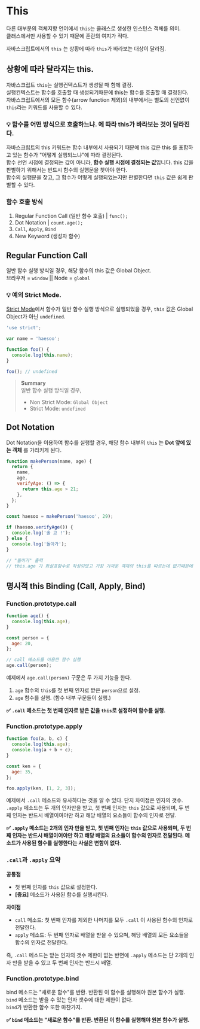 # This

다른 대부분의 객체지향 언어에서 `this`는 클래스로 생성한 인스턴스 객체를 의미.  
클래스에서만 사용할 수 있기 때문에 혼란의 여지가 적다.

자바스크립트에서의 `this` 는 상황에 따라 `this`가 바라보는 대상이 달라짐.

## 상황에 따라 달라지는 this.

자바스크립트 `this`는 실행컨텍스트가 생성될 때 함께 결정.  
실행컨텍스트는 함수를 호출할 때 생성되기때문에 this는 함수를 호출할 때 결정된다.  
자바스크립트에서의 모든 함수(arrow function 제외)의 내부에서는 별도의 선언없이 `this`라는 키워드를 사용할 수 있다.

### 💡 함수를 어떤 방식으로 호출하느냐. 에 따라 this가 바라보는 것이 달라진다.

자바스크립트의 this 키워드는 함수 내부에서 사용되기 때문에 this 값은 this 를 포함하고 있는 함수가 "어떻게 실행되느냐"에 따라 결정된다.  
함수 선언 시점에 결정되는 값이 아니라, **함수 실행 시점에 결정되는 값**입니다.
this 값을 판별하기 위해서는 반드시 함수의 실행문을 찾아야 한다.  
함수의 실행문을 찾고, 그 함수가 어떻게 실행되었는지만 판별한다면 `this` 값은 쉽게 판별할 수 있다.

### 함수 호출 방식

1. Regular Function Call (일반 함수 호출) | `func();`
2. Dot Notation | `count.age();`
3. `Call`, `Apply`, `Bind`
4. New Keyword (생성자 함수)

## Regular Function Call

일반 함수 실행 방식일 경우, 해당 함수의 this 값은 Global Object.  
브라우저 = `window` || Node = `global`

### 💡 예외 Strict Mode.

[Strict Mode](https://docs.microsoft.com/ko-kr/scripting/javascript/advanced/strict-mode-javascript)에서 함수가 일반 함수 실행 방식으로 실행되었을 경우, `this` 값은 Global Object가 아닌 `undefined`.

```js
'use strict';

var name = 'haesoo';

function foo() {
  console.log(this.name);
}

foo(); // undefined
```

> **Summary**  
> 일반 함수 실행 방식일 경우,
>
> - Non Strict Mode: `Global Object`
> - Strict Mode: `undefined`

## Dot Notation

Dot Notation을 이용하여 함수를 실행할 경우, 해당 함수 내부의 `this` 는 **Dot 앞에 있는 객체** 를 가리키게 된다.

```js
function makePerson(name, age) {
  return {
    name,
    age,
    verifyAge: () => {
      return this.age > 21;
    },
  };
}

const haesoo = makePerson('haesoo', 29);

if (haesoo.verifyAge()) {
  console.log('술 고 !');
} else {
  console.log('돌아가');
}

// "돌아가" 출력
// this.age 가 화살표함수로 작성되었고 가장 가까운 객체의 this를 따르는데 없기때문에 undefined.
```

## 명시적 this Binding (Call, Apply, Bind)

### Function.prototype.call

```js
function age() {
  console.log(this.age);
}

const person = {
  age: 20,
};

// call 메소드를 이용한 함수 실행
age.call(person);
```

예제에서 `age.call(person)` 구문은 두 가지 기능을 한다.

1. `age` 함수의 `this`를 첫 번째 인자로 받은 `person`으로 설정.
2. `age` 함수를 실행. (함수 내부 구문들이 실행.)

**✅ `.call` 메소드는 첫 번째 인자로 받은 값을 `this`로 설정하여 함수를 실행.**

### Function.prototype.apply

```js
function foo(a, b, c) {
  console.log(this.age);
  console.log(a + b + c);
}

const ken = {
  age: 35,
};

foo.apply(ken, [1, 2, 3]);
```

예제에서 `.call` 메소드와 유사하다는 것을 알 수 있다. 단지 차이점은 인자의 갯수.  
`.apply` 메소드는 두 개의 인자만을 받고, 첫 번째 인자는 `this` 값으로 사용되며, 두 번째 인자는 반드시 배열이여야만 하고 해당 배열의 요소들이 함수의 인자로 전달.

**✅ `.apply` 메소드는 2개의 인자 만을 받고, 첫 번째 인자는 `this` 값으로 사용되며, 두 번째 인자는 반드시 배열이여야만 하고 해당 배열의 요소들이 함수의 인자로 전달된다. 메소드가 사용된 함수를 실행한다는 사실은 변함이 없다.**

### `.call`과 `.apply` 요약

**공통점**

- 첫 번째 인자를 `this` 값으로 설정한다.
- **[중요]** 메소드가 사용된 함수를 실행시킨다.

**차이점**

- `call` 메소드: 첫 번째 인자를 제외한 나머지를 모두 `.call` 이 사용된 함수의 인자로 전달한다.
- `apply` 메소드: 두 번째 인자로 배열을 받을 수 있으며, 해당 배열의 모든 요소들을 함수의 인자로 전달한다.

즉, `.call` 메소드는 받는 인자의 갯수 제한이 없는 반면에 `.apply` 메소드는 단 2개의 인자 만을 받을 수 있고 두 번째 인자는 반드시 배열.

### Function.prototype.bind

bind 메소드는 "새로운 함수"를 반환. 반환된 이 함수를 실행해야 원본 함수가 실행.
`bind` 메소드는 받을 수 있는 인자 갯수에 대한 제한이 없다.  
`bind`가 반환한 함수 또한 마찬가지.

**✅ `bind` 메소드는 "새로운 함수"를 반환. 반환된 이 함수를 실행해야 원본 함수가 실행.**
